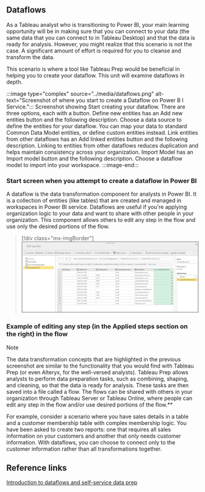 ## Dataflows

As a Tableau analyst who is transitioning to Power BI, your main learning opportunity will be in making sure that you can connect to your data (the same data that you can connect to in Tableau Desktop) and that the data is ready for analysis. However, you might realize that this scenario is not the case. A significant amount of effort is required for you to cleanse and transform the data.

This scenario is where a tool like Tableau Prep would be beneficial in helping you to create your dataflow. This unit will examine dataflows in depth.

:::image type="complex" source="../media/dataflows.png" alt-text="Screenshot of where you start to create a Dataflow on Power B I Service.":::
   Screenshot showing Start creating your dataflow. There are three options, each with a button. Define new entities has an Add new entities button and the following description. Choose a data source to define the entities for your dataflow. You can map your data to standard Common Data Model entities, or define custom entities instead. Link entities from other dataflows has an Add linked entities button and the following description. Linking to entities from other dataflows reduces duplication and helps maintain consistency across your organization. Import Model has an Import model button and the following description. Choose a dataflow model to import into your workspace.
:::image-end:::

### Start screen when you attempt to create a dataflow in Power BI

A dataflow is the data transformation component for analysts in Power BI. It is a collection of entities (like tables) that are created and managed in workspaces in Power BI service. Dataflows are useful if you're applying organization logic to your data and want to share with other people in your organization. This component allows others to edit any step in the flow and use only the desired portions of the flow.

> [!div class="mx-imgBorder"]
> [![Screenshot of how you can edit any step in the flow and use only the desired portion(s) of the flow.](../media/applied-steps.png)](../media/applied-steps.png#lightbox)

### Example of editing any step (in the Applied steps section on the right) in the flow

> [!NOTE]
> The data transformation concepts that are highlighted in the previous screenshot are similar to the functionality that you would find with Tableau Prep (or even Alteryx, for the well-versed analysts). Tableau Prep allows analysts to perform data preparation tasks, such as combining, shaping, and cleaning, so that the data is ready for analysis. These tasks are then saved into a file called a flow. The flows can be shared with others in your organization through Tableau Server or Tableau Online, where people can edit any step in the flow and/or use desired portions of the flow.**

For example, consider a scenario where you have sales details in a table and a customer membership table with complex membership logic. You have been asked to create two reports: one that requires all sales information on your customers and another that only needs customer information. With dataflows, you can choose to connect only to the customer information rather than all transformations together.

## Reference links

[Introduction to dataflows and self-service data prep](https://docs.microsoft.com/power-bi/transform-model/dataflows/dataflows-introduction-self-service/?azure-portal=true)
